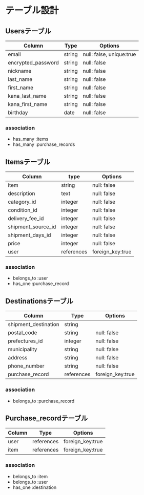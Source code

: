 # テーブル設計
## Usersテーブル

| Column         | Type   | Options                  |
| -------------------------| ------ | -------------------------|
| email                    | string | null: false, unique:true |
| encrypted_password       | string | null: false              |
| nickname                 | string | null: false              |
| last_name                | string | null: false              |
| first_name               | string | null: false              |
| kana_last_name           | string | null: false              |
| kana_first_name          | string | null: false              |
| birthday                 | date   | null: false              |

### association

- has_many :items
- has_many :purchase_records


## Itemsテーブル

| Column                | type       | Options         |
| ----------------------| -----------| --------------- |
| item                  | string     | null: false     |
| description           | text       | null: false     |
| category_id           | integer    | null: false     |
| condition_id          | integer    | null: false     |
| delivery_fee_id       | integer    | null: false     |
| shipment_source_id    | integer    | null: false     |
| shipment_days_id      | integer    | null: false     |
| price                 | integer    | null: false     |
| user                  | references |foreign_key:true |

### association

- belongs_to :user
- has_one :purchase_record

## Destinationsテーブル

| Column                  | Type        | Options          |
| ------------------------| ------------| -----------------|
| shipment_destination    | string      |                  |
| postal_code             | string      | null: false      |
| prefectures_id          | integer     | null: false      |
| municipality            | string      | null: false      |
| address                 | string      | null: false      |
| phone_number            | string      | null: false      |
| purchase_record         | references  | foreign_key:true |

### association

- belongs_to :purchase_record

## Purchase_recordテーブル

| Column    | Type      | Options          |
| --------  | ----------| -----------------|
| user      | references| foreign_key:true |
| item      | references| foreign_key:true |

### association

- belongs_to :item
- belongs_to :user
- has_one :destination

